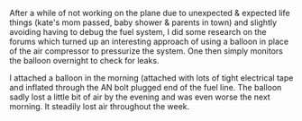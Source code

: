 After a while of not working on the plane due to unexpected & expected life things (kate's mom passed, baby shower & parents in town) and slightly avoiding having to debug the fuel system, I did some research on the forums which turned up an interesting approach of using a balloon in place of the air compressor to pressurize the system. One then simply monitors the balloon overnight to check for leaks.

I attached a balloon in the morning (attached with lots of tight electrical tape and inflated through the AN bolt plugged end of the fuel line. The balloon sadly lost a little bit of air by the evening and was even worse the next morning. It steadily lost air throughout the week.

